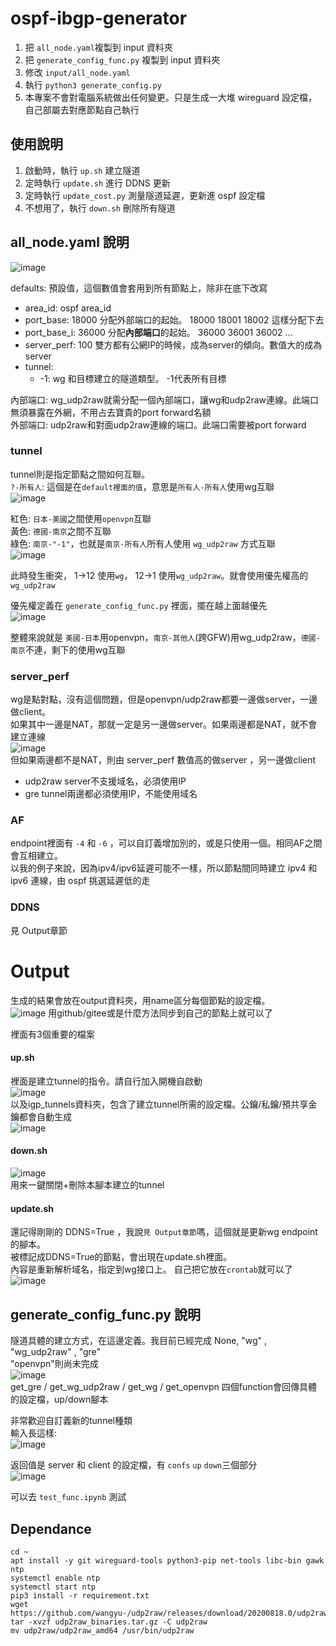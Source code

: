 ospf-ibgp-generator
====

1. 把 `all_node.yaml`複製到 input 資料夾
2. 把 `generate_config_func.py` 複製到 input 資料夾
3. 修改 `input/all_node.yaml`
4. 執行 `python3 generate_config.py`
5. 本專案不會對電腦系統做出任何變更。只是生成一大堆 wireguard 設定檔，自己部屬去對應節點自己執行

使用說明
-----

1. 啟動時，執行 `up.sh` 建立隧道
2. 定時執行 `update.sh` 進行 DDNS 更新
3. 定時執行 `update_cost.py` 測量隧道延遲，更新進 ospf 設定檔
4. 不想用了，執行 `down.sh` 刪除所有隧道

all_node.yaml 說明
-----
![image](https://user-images.githubusercontent.com/73118488/155201183-3fd2ed49-3f5b-4d8b-951e-f32de2b65d01.png)  

defaults: 預設值，這個數值會套用到所有節點上，除非在底下改寫  

* area_id: ospf area_id
* port_base: 18000 分配外部端口的起始。 18000 18001 18002 這樣分配下去
* port_base_i: 36000 分配**內部端口**的起始。 36000 36001 36002 ...
* server_perf: 100 雙方都有公網IP的時候，成為server的傾向。數值大的成為server
*  tunnel: 
    *  -1: wg 和目標建立的隧道類型。 -1代表所有目標  

內部端口: wg_udp2raw就需分配一個內部端口，讓wg和udp2raw連線。此端口無須暴露在外網，不用占去寶貴的port forward名額  
外部端口: udp2raw和對面udp2raw連線的端口。此端口需要被port forward  

### tunnel
tunnel則是指定節點之間如何互聯。  
`?-所有人`: 這個是在`default裡面的值`，意思是`所有人-所有人`使用wg互聯  
![image](https://user-images.githubusercontent.com/73118488/155415520-373420a7-d049-464f-a838-c375758e3d66.png)  
  
紅色: `日本-美國`之間使用`openvpn`互聯  
黃色: `德國-南京`之間不互聯  
綠色: `南京-"-1"`，也就是`南京-所有人`所有人使用 `wg_udp2raw` 方式互聯  
![image](https://user-images.githubusercontent.com/73118488/155202813-c9f2dffe-e509-45ae-9e74-db19157e2063.png)  

此時發生衝突， 1->12 使用`wg`， 12->1 使用`wg_udp2raw`。就會使用優先權高的`wg_udp2raw`   

優先權定義在 `generate_config_func.py` 裡面，擺在越上面越優先  
![image](https://user-images.githubusercontent.com/73118488/155201439-af24fdf0-766d-4ab2-8f65-1df85910fc84.png)  
  
整體來說就是 `美國-日本`用openvpn，`南京-其他人`(跨GFW)用wg_udp2raw，`德國-南京`不連，剩下的使用wg互聯


### server_perf
wg是點對點，沒有這個問題，但是openvpn/udp2raw都要一邊做server，一邊做client。  
如果其中一邊是NAT，那就一定是另一邊做server。如果兩邊都是NAT，就不會建立連線  
![image](https://user-images.githubusercontent.com/73118488/155203821-6db252b2-1b86-40f0-a713-d0f1d58d079c.png)  
但如果兩邊都不是NAT，則由 server_perf 數值高的做server ，另一邊做client  
* udp2raw server不支援域名，必須使用IP  
* gre tunnel兩邊都必須使用IP，不能使用域名  

### AF
endpoint裡面有 `-4` 和 `-6` ，可以自訂義增加別的，或是只使用一個。相同AF之間會互相建立。  
以我的例子來說，因為ipv4/ipv6延遲可能不一樣，所以節點間同時建立 ipv4 和 ipv6 連線，由 ospf 挑選延遲低的走  

### DDNS
見 Output章節

# Output
生成的結果會放在output資料夾，用name區分每個節點的設定檔。  
![image](https://user-images.githubusercontent.com/73118488/155538861-1333f46b-1422-437f-9bd8-2170e8bfe839.png)
用github/gitee或是什麼方法同步到自己的節點上就可以了

裡面有3個重要的檔案 
#### up.sh
裡面是建立tunnel的指令。請自行加入開機自啟動  
![image](https://user-images.githubusercontent.com/73118488/155537463-eb83eaf7-a9f5-4392-a31f-efbd43a014ec.png)  
以及igp_tunnels資料夾，包含了建立tunnel所需的設定檔。公鑰/私鑰/預共享金鑰都會自動生成  
![image](https://user-images.githubusercontent.com/73118488/155537746-1f8aa0a5-79f3-4962-910c-61bdee0adfeb.png)  


#### down.sh  
![image](https://user-images.githubusercontent.com/73118488/155538004-bcd8d43c-bb30-4064-b23e-4d8454475734.png)  
用來一鍵關閉+刪除本腳本建立的tunnel  

#### update.sh  
還記得剛剛的 DDNS=True ，我說`見 Output章節`嗎，這個就是更新wg endpoint的腳本。  
被標記成DDNS=True的節點，會出現在update.sh裡面。  
內容是重新解析域名，指定到wg接口上。 自己把它放在`crontab`就可以了  
![image](https://user-images.githubusercontent.com/73118488/155538122-064677ed-27f8-42c2-88c2-dabdc272824a.png)  


generate_config_func.py 說明
------

隧道具體的建立方式，在這邊定義。我目前已經完成 None, "wg" , "wg_udp2raw" , "gre"  
"openvpn"則尚未完成  
![image](https://user-images.githubusercontent.com/73118488/155201953-5587acf5-6ab2-4882-bfb3-cf2b773f1b71.png)  
get_gre / get_wg_udp2raw / get_wg / get_openvpn 四個function會回傳具體的設定檔，up/down腳本  

非常歡迎自訂義新的tunnel種類  
輸入長這樣:  
![image](https://user-images.githubusercontent.com/73118488/155205044-0f306f62-2960-4d6a-9c6c-eb2d41c52d94.png)

返回值是 server 和 client 的設定檔，有 `confs` `up` `down`三個部分  
![image](https://user-images.githubusercontent.com/73118488/155206208-ddf722ba-a0c0-4ad2-b426-92b1adf21bf1.png)

可以去 `test_func.ipynb` 測試

## Dependance
```
cd ~
apt install -y git wireguard-tools python3-pip net-tools libc-bin gawk ntp
systemctl enable ntp
systemctl start ntp
pip3 install -r requirement.txt
wget https://github.com/wangyu-/udp2raw/releases/download/20200818.0/udp2raw_binaries.tar.gz
tar -xvzf udp2raw_binaries.tar.gz -C udp2raw
mv udp2raw/udp2raw_amd64 /usr/bin/udp2raw
```